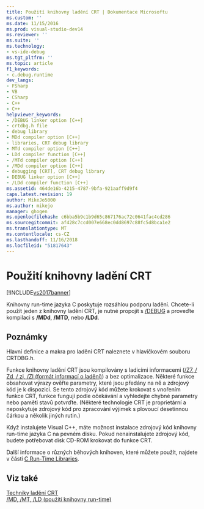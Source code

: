 ```yaml
---
title: Použití knihovny ladění CRT | Dokumentace Microsoftu
ms.custom: ''
ms.date: 11/15/2016
ms.prod: visual-studio-dev14
ms.reviewer: ''
ms.suite: ''
ms.technology:
- vs-ide-debug
ms.tgt_pltfrm: ''
ms.topic: article
f1_keywords:
- c.debug.runtime
dev_langs:
- FSharp
- VB
- CSharp
- C++
- C++
helpviewer_keywords:
- /DEBUG linker option [C++]
- crtdbg.h file
- debug library
- MDd compiler option [C++]
- libraries, CRT debug library
- MTd compiler option [C++]
- LDd compiler function [C++]
- /MTd compiler option [C++]
- /MDd compiler option [C++]
- debugging [CRT], CRT debug library
- DEBUG linker option [C++]
- /LDd compiler function [C++]
ms.assetid: 464de16b-4215-4787-9bfa-921aaff9d9f4
caps.latest.revision: 19
author: MikeJo5000
ms.author: mikejo
manager: ghogen
ms.openlocfilehash: c6bba5b9c1b9d65c867176ac72c0641fac4cd286
ms.sourcegitcommit: af428c7ccd007e668ec0dd8697c88fc5d8bca1e2
ms.translationtype: MT
ms.contentlocale: cs-CZ
ms.lasthandoff: 11/16/2018
ms.locfileid: "51817643"
---
```

# <a name="crt-debug-library-use"></a>Použití knihovny ladění CRT
[!INCLUDE[vs2017banner](../includes/vs2017banner.md)]

Knihovny run-time jazyka C poskytuje rozsáhlou podporu ladění. Chcete-li použít jeden z knihovny ladění CRT, je nutné propojit s [/DEBUG](http://msdn.microsoft.com/library/1af389ae-3f8b-4d76-a087-1cdf861e9103) a proveďte kompilaci s **/MDd**, **/MTD**, nebo **/LDd**.  
  
## <a name="remarks"></a>Poznámky  
 Hlavní definice a makra pro ladění CRT naleznete v hlavičkovém souboru CRTDBG.h.  
  
 Funkce knihovny ladění CRT jsou kompilovány s ladicími informacemi ([/Z7, / Zd, / zi, /ZI (formát informací o ladění)](http://msdn.microsoft.com/library/ce9fa7e1-0c9b-47e3-98ea-26d1a16257c8)) a bez optimalizace. Některé funkce obsahovat výrazy ověřte parametry, které jsou předány na ně a zdrojový kód je k dispozici. Se tento zdrojový kód můžete krokovat s vnořením funkce CRT, funkce fungují podle očekávání a vyhledejte chybné parametry nebo paměti stavů potvrďte. (Některé technologie CRT je proprietární a neposkytuje zdrojový kód pro zpracování výjimek s plovoucí desetinnou čárkou a několik jiných rutin.)  
  
 Když instalujete Visual C++, máte možnost instalace zdrojový kód knihovny run-time jazyka C na pevném disku. Pokud nenainstalujete zdrojový kód, budete potřebovat disk CD-ROM krokovat do funkce CRT.  
  
 Další informace o různých běhových knihoven, které můžete použít, najdete v části [C Run-Time Libraries](http://msdn.microsoft.com/library/a889fd39-807d-48f2-807f-81492612463f).  
  
## <a name="see-also"></a>Viz také  
 [Techniky ladění CRT](../debugger/crt-debugging-techniques.md)   
 [/MD, /MT, /LD (použití knihovny run-time)](http://msdn.microsoft.com/library/cf7ed652-dc3a-49b3-aab9-ad60e5395579)




